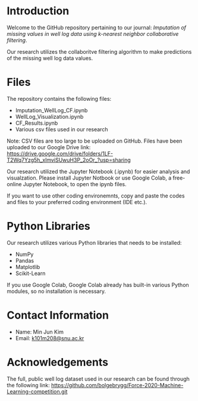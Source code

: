# Introduction
Welcome to the GitHub repository pertaining to our journal: _Imputation of missing values in well log data using k-nearest neighbor collaborative filtering_.

Our research utilizes the collaboritve filtering algorithm to make predictions of the missing well log data values. 

# Files
The repository contains the following files:
* Imputation_WellLog_CF.ipynb
* WellLog_Visualization.ipynb
* CF_Results.ipynb
* Various csv files used in our research

Note: CSV files are too large to be uploaded on GitHub. Files have been uploaded to our Google Drive link: https://drive.google.com/drive/folders/1LF-T2Wq7Yzg5h_xImviSUwuH3P_2oOr_?usp=sharing

Our research utilized the Jupyter Notebook (.ipynb) for easier analysis and visualzation. Please install Jupyter Notbook or use Google Colab, a free-online Jupyter Notebook, to open the ipynb files. 

If you want to use other coding environemnts, copy and paste the codes and files to your preferred coding environment (IDE etc.).

# Python Libraries
Our research utilizes various Python libraries that needs to be installed:
* NumPy
* Pandas
* Matplotlib
* Scikit-Learn

If you use Google Colab, Google Colab already has built-in various Python modules, so no installation is necessary.

# Contact Information
* Name: Min Jun Kim
* Email: k101m208@snu.ac.kr

# Acknowledgements
The full, public well log dataset used in our research can be found through the following link: https://github.com/bolgebrygg/Force-2020-Machine-Learning-competition.git
